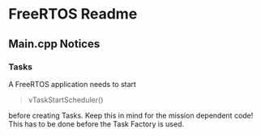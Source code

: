 FreeRTOS Readme
=

## Main.cpp Notices

### Tasks

A FreeRTOS application needs to start 

> vTaskStartScheduler() 

before creating Tasks.
Keep this in mind for the mission dependent code!
This has to be done before the Task Factory is used. 